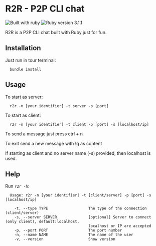 # R2R - P2P CLI chat
![Built with ruby](https://img.shields.io/badge/built%20with-ruby-red)
![Ruby version 3.1.1](https://img.shields.io/badge/ruby%20version-3.1.3-brightgreen)

R2R is a P2P CLI chat built with Ruby just for fun.

## Installation
Just run in tour terminal:
```
  bundle install
```

## Usage
To start as server:
```
  r2r -n [your identifier] -t server -p [port] 
```
To start as client:
```
  r2r -n [your identifier] -t client -p [port] -s [localhost/ip]
```

To send a message just press ctrl + n

To exit send a new message with !q as content

If starting as client and no server name (-s) provided, then localhost is used.

## Help

Run `r2r -h`:

```
  Usage: r2r -n [your identifier] -t [client/server] -p [port] -s [localhost/ip]

    -t, --type TYPE                  The type of the connection (client/server)
    -s, --server SERVER              [optional] Server to connect (only client), default:localhost,
                                     localhost or IP are accepted
    -p, --port PORT                  The port number
    -n, --name NAME                  The name of the user
    -v, --version                    Show version
```
